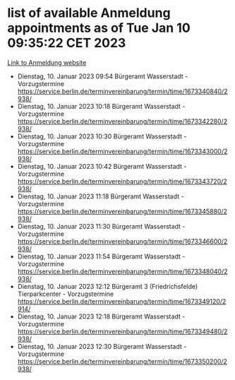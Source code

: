 # list of available Anmeldung appointments as of Tue Jan 10 09:35:22 CET 2023
[Link to Anmeldung website](https://service.berlin.de/terminvereinbarung/termin/tag.php?termin=0&anliegen[]=120686&dienstleisterlist=122210,122217,327316,122219,327312,122227,327314,122231,327346,122243,327348,122252,329742,122260,329745,122262,329748,122254,329751,122271,327278,122273,327274,122277,327276,330436,122280,327294,122282,327290,122284,327292,327539,122291,327270,122285,327266,122286,327264,122296,327268,150230,329760,122301,327282,122297,327286,122294,327284,122312,329763,122314,329775,122304,327330,122311,327334,122309,327332,122281,327352,122279,329772,122276,327324,122274,327326,122267,329766,122246,327318,122251,327320,122257,327322,122208,327298,122226,327300,121362,121364&herkunft=http%3A%2F%2Fservice.berlin.de%2Fdienstleistung%2F120686%2F)
- Dienstag, 10. Januar 2023 09:54 Bürgeramt Wasserstadt - Vorzugstermine https://service.berlin.de/terminvereinbarung/termin/time/1673340840/2938/
- Dienstag, 10. Januar 2023 10:18 Bürgeramt Wasserstadt - Vorzugstermine https://service.berlin.de/terminvereinbarung/termin/time/1673342280/2938/
- Dienstag, 10. Januar 2023 10:30 Bürgeramt Wasserstadt - Vorzugstermine https://service.berlin.de/terminvereinbarung/termin/time/1673343000/2938/
- Dienstag, 10. Januar 2023 10:42 Bürgeramt Wasserstadt - Vorzugstermine https://service.berlin.de/terminvereinbarung/termin/time/1673343720/2938/
- Dienstag, 10. Januar 2023 11:18 Bürgeramt Wasserstadt - Vorzugstermine https://service.berlin.de/terminvereinbarung/termin/time/1673345880/2938/
- Dienstag, 10. Januar 2023 11:30 Bürgeramt Wasserstadt - Vorzugstermine https://service.berlin.de/terminvereinbarung/termin/time/1673346600/2938/
- Dienstag, 10. Januar 2023 11:54 Bürgeramt Wasserstadt - Vorzugstermine https://service.berlin.de/terminvereinbarung/termin/time/1673348040/2938/
- Dienstag, 10. Januar 2023 12:12 Bürgeramt 3 (Friedrichsfelde) Tierparkcenter - Vorzugstermine https://service.berlin.de/terminvereinbarung/termin/time/1673349120/2914/
- Dienstag, 10. Januar 2023 12:18 Bürgeramt Wasserstadt - Vorzugstermine https://service.berlin.de/terminvereinbarung/termin/time/1673349480/2938/
- Dienstag, 10. Januar 2023 12:30 Bürgeramt Wasserstadt - Vorzugstermine https://service.berlin.de/terminvereinbarung/termin/time/1673350200/2938/
